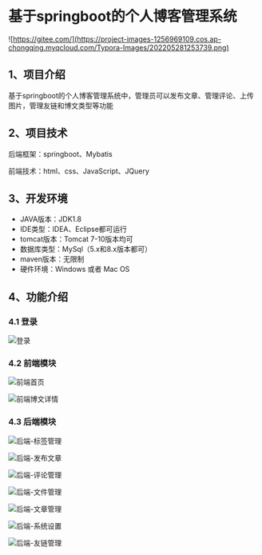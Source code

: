 # 基于springboot的个人博客管理系统

![https://gitee.com/](https://project-images-1256969109.cos.ap-chongqing.myqcloud.com/Typora-Images/202205281253739.png)

## 1、项目介绍

基于springboot的个人博客管理系统中，管理员可以发布文章、管理评论、上传图片，管理友链和博文类型等功能


## 2、项目技术

后端框架：springboot、Mybatis

前端技术：html、css、JavaScript、JQuery

## 3、开发环境

- JAVA版本：JDK1.8
- IDE类型：IDEA、Eclipse都可运行
- tomcat版本：Tomcat 7-10版本均可
- 数据库类型：MySql（5.x和8.x版本都可） 
- maven版本：无限制
- 硬件环境：Windows 或者 Mac OS


## 4、功能介绍

### 4.1 登录

![登录](https://project-images-1256969109.cos.ap-chongqing.myqcloud.com/Typora-Images/202207312351844.jpg)

### 4.2 前端模块

![前端首页](https://project-images-1256969109.cos.ap-chongqing.myqcloud.com/Typora-Images/202207312351340.jpg)

![前端博文详情](https://project-images-1256969109.cos.ap-chongqing.myqcloud.com/Typora-Images/202207312351440.jpg)

### 4.3 后端模块

![后端-标签管理](https://project-images-1256969109.cos.ap-chongqing.myqcloud.com/Typora-Images/202207312351220.jpg)

![后端-发布文章](https://project-images-1256969109.cos.ap-chongqing.myqcloud.com/Typora-Images/202207312351180.jpg)

![后端-评论管理](https://project-images-1256969109.cos.ap-chongqing.myqcloud.com/Typora-Images/202207312351524.jpg)

![后端-文件管理](https://project-images-1256969109.cos.ap-chongqing.myqcloud.com/Typora-Images/202207312351368.jpg)

![后端-文章管理](https://project-images-1256969109.cos.ap-chongqing.myqcloud.com/Typora-Images/202207312351656.jpg)

![后端-系统设置](https://project-images-1256969109.cos.ap-chongqing.myqcloud.com/Typora-Images/202207312351721.jpg)

![后端-友链管理](https://project-images-1256969109.cos.ap-chongqing.myqcloud.com/Typora-Images/202207312352944.jpg)


